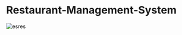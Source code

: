 # Restaurant-Management-System

![esres](https://user-images.githubusercontent.com/47782249/82413631-5549ee80-9a93-11ea-83d8-d689975d426f.JPG)
